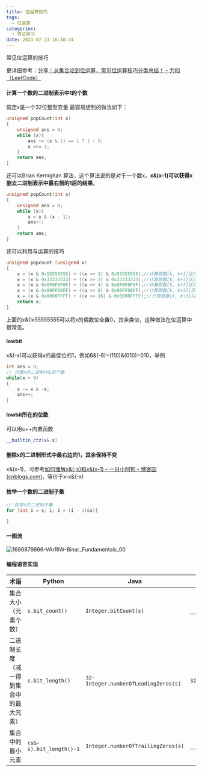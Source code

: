 ```yaml
---
title: 位运算技巧
tags:
  - 位运算
categories:
  - 算法学习
date: 2023-07-23 16:58:44
---
```



常见位运算的技巧

<!--more-->

更详细参考：[分享｜从集合论到位运算，常见位运算技巧分类总结！ - 力扣（LeetCode）](https://leetcode.cn/circle/discuss/CaOJ45/)

#### 计算一个数的二进制表示中1的个数

假定x是一个32位整型变量
最容易想到的做法如下：

```cpp
unsigned popCount(int x)
{
    unsigned ans = 0;
    while (x){
        ans += (x & 1) == 1 ? 1 : 0;
        x >>= 1;
    }
    return ans;
}
```

还可以Brian Kernighan 算法，这个算法说的是对于一个数x，**x&(x-1)可以获得x删去二进制表示中最右侧的1后的结果**。

```cpp
unsigned popCount(int x)
{
    unsigned ans = 0;
    while (x){
        x = x & (x - 1);
        ans++;
    }
    return ans;
}
```
还可以利用与运算的技巧
```cpp
unsigned popcount (unsigned x)
{
    x = (x & 0x55555555) + ((x >> 1) & 0x55555555);//计算原数[k, k+1]区间内的1的总数，并将结果放在[k,k+1]，k=1,3,5,...31
    x = (x & 0x33333333) + ((x >> 2) & 0x33333333);//计算原数[k, k+3]区间内1的总数，并将结果放在[k,k+3]，k=1,5,9,...29
    x = (x & 0x0F0F0F0F) + ((x >> 4) & 0x0F0F0F0F);//计算原数[k, k+7]区间内1的总数，并将结果放在[k,k+7]，k=1,9,17,25
    x = (x & 0x00FF00FF) + ((u >> 8) & 0x00FF00FF);//计算原数[k, k+15]区间内1的总数，并将结果放在[k,k+15]，k=1,17
    x = (x & 0x0000FFFF) + ((x >> 16) & 0x0000FFFF);//计算原数[k, k+31]区间内1的总数，并将结果放在[k,k+31]，k=1
    return x;
}
```
上面的x&0x55555555可以将x的偶数位全置0，其余类似，这种做法在位运算中很常见。

#### lowbit
x&(-x)可以获得x的最低位的1，例如6&(-6)=(110)&(010)=010，举例

```c++
int ans = 0;
// 计算x的二进制中1的个数
while(x > 0)
{
    x -= x & -x;
    ans++;
}
```

#### lowbit所在的位数

可以用c++内置函数

```cpp
__builtin_ctz(x&-x)
```



#### 删除x的二进制形式中最右边的1，其余保持不变

x&(x-1)，可参考[如何理解x&(-x)和x&(x-1) - 一只小阿狗 - 博客园 (cnblogs.com)](https://www.cnblogs.com/yzxag/p/12668034.html)，等价于x-x&(-x)

#### 枚举一个数的二进制子集



```c++
// 枚举s的二进制子集
for (int i = s; i; i = (i - 1)&s){
    
}
```

#### 一图流

![1686879866-VArRlW-Binar_Fundamentals_00](https://cdn.jsdelivr.net/gh/FouforPast/pic-storage@main/img/1686879866-VArRlW-Binar_Fundamentals_00.png)

#### 编程语言实现

<table>
<thead>
<tr>
<th>术语</th>
<th>Python</th>
<th>Java</th>
<th>C++</th>
</tr>
</thead>
<tbody>
<tr>
<td>集合大小（元素个数）</td>
<td><code>s.bit_count()</code></td>
<td><code>Integer.bitCount(s)</code></td>
<td><code>__builtin_popcount(s)</code></td>
</tr>
<tr>
<td>二进制长度（减一得到集合中的最大元素）</td>
<td><code>s.bit_length()</code></td>
<td><code>32-Integer.numberOfLeadingZeros(s)</code></td>
<td><code>32-__builtin_clz(s)</code></td>
</tr>
<tr>
<td>集合中的最小元素</td>
<td><code>(s&amp;-s).bit_length()-1</code></td>
<td><code>Integer.numberOfTrailingZeros(s)</code></td>
<td><code>__builtin_ctz(s)</code></td>
</tr>
</tbody>
</table>
